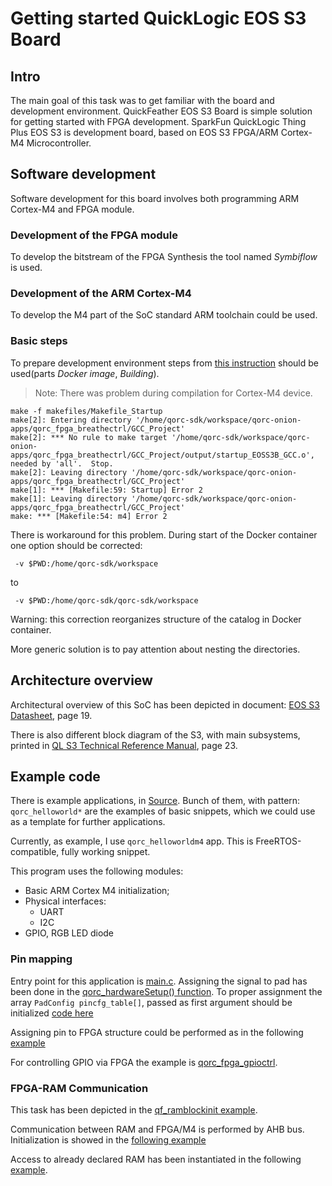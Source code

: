 # Getting started QuickLogic EOS S3 Board

## Intro

The main goal of this task was to get familiar with the board and development
environment. QuickFeather EOS S3 Board is simple solution for getting started
with FPGA development.
SparkFun QuickLogic Thing Plus EOS S3 is development board, based on EOS S3
FPGA/ARM Cortex-M4 Microcontroller.

## Software development

Software development for this board involves both programming ARM Cortex-M4
and FPGA module.

### Development of the FPGA module

To develop the bitstream of the FPGA Synthesis the tool named _Symbiflow_
is used.

### Development of the ARM Cortex-M4

To develop the M4 part of the SoC standard ARM toolchain
could be used.

### Basic steps

To prepare development environment steps from [this instruction][build-instr-url]
should be used(parts _Docker image_, _Building_).

> Note: There was problem during compilation for Cortex-M4 device.

```shell
make -f makefiles/Makefile_Startup
make[2]: Entering directory '/home/qorc-sdk/workspace/qorc-onion-apps/qorc_fpga_breathectrl/GCC_Project'
make[2]: *** No rule to make target '/home/qorc-sdk/workspace/qorc-onion-apps/qorc_fpga_breathectrl/GCC_Project/output/startup_EOSS3B_GCC.o', needed by 'all'.  Stop.
make[2]: Leaving directory '/home/qorc-sdk/workspace/qorc-onion-apps/qorc_fpga_breathectrl/GCC_Project'
make[1]: *** [Makefile:59: Startup] Error 2
make[1]: Leaving directory '/home/qorc-sdk/workspace/qorc-onion-apps/qorc_fpga_breathectrl/GCC_Project'
make: *** [Makefile:54: m4] Error 2
```

There is workaround for this problem. During start of the Docker container
one option should be corrected:

```shell
 -v $PWD:/home/qorc-sdk/workspace
```

to

```shell
 -v $PWD:/home/qorc-sdk/qorc-sdk/workspace
```

Warning: this correction reorganizes structure of the catalog in Docker container.

More generic solution is to pay attention about nesting the directories.

## Architecture overview

Architectural overview of this SoC has been depicted in document:
[EOS S3 Datasheet][eos-s3-datasheet-url], page 19.

There is also different block diagram of the S3, with main subsystems,
printed in [QL S3 Technical Reference Manual][ql-eos-s3-tech-ref-man-url], page 23.

## Example code

There is example applications, in [Source][examples-source].
Bunch of them, with pattern: `qorc_helloworld*` are the examples of basic
snippets, which we could use as a template for further applications.

Currently, as example, I use `qorc_helloworldm4` app. This is
FreeRTOS-compatible, fully working snippet.

This program uses the following modules:

* Basic ARM Cortex M4 initialization;
* Physical interfaces:
    - UART
    - I2C
* GPIO, RGB LED diode

### Pin mapping

Entry point for this application is [main.c](https://github.com/coolbreeze413/qorc-onion-apps/blob/master/qorc_helloworldm4/src/main.c).
Assigning the signal to pad has been done in the [qorc_hardwareSetup() function](https://github.com/coolbreeze413/qorc-onion-apps/blob/a960ca3f450fafde9da07547b35efe8e1caa2574/qorc_helloworldm4/src/qorc_hardwaresetup.c#LL48C9-L48C9).
To proper assignment the array `PadConfig pincfg_table[]`, passed as first
argument should be initialized [code here](https://github.com/coolbreeze413/qorc-onion-apps/blob/a960ca3f450fafde9da07547b35efe8e1caa2574/qorc_helloworldm4/src/pincfg_table.c#L21)

Assigning pin to FPGA structure could be performed as in the following [example](https://github.com/coolbreeze413/qorc-onion-apps/blob/a960ca3f450fafde9da07547b35efe8e1caa2574/qorc_helloworldfpga/fpga/rtl/quickfeather.pcf#LL44C8-L44C8)

For controlling GPIO via FPGA the example is [qorc_fpga_gpioctrl](https://github.com/coolbreeze413/qorc-onion-apps/tree/a960ca3f450fafde9da07547b35efe8e1caa2574/qorc_fpga_gpioctrl).

### FPGA-RAM Communication

This task has been depicted in the [qf_ramblockinit example](https://github.com/QuickLogic-Corp/qorc-testapps/tree/92bf33c9dd51aed94554d26e85fd37faf756f42e/qf_ramblockinit).

Communication between RAM and FPGA/M4 is performed by AHB bus. Initialization
is showed in the [following example](https://github.com/QuickLogic-Corp/qorc-testapps/blob/92bf33c9dd51aed94554d26e85fd37faf756f42e/qf_ramblockinit/fpga/rtl/AL4S3B_FPGA_IP.v#L119)

Access to already declared RAM has been instantiated in the following [example](https://github.com/QuickLogic-Corp/qorc-testapps/blob/92bf33c9dd51aed94554d26e85fd37faf756f42e/qf_ramblockinit/fpga/rtl/AL4S3B_FPGA_RAMs.v#L165).

[build-instr-url]:https://github.com/Dasharo/twpm-docs/blob/main/docs/tutorials/building.md
[eos-s3-datasheet-url]: https://www.quicklogic.com/wp-content/uploads/2020/12/QL-EOS-S3-Ultra-Low-Power-multicore-MCU-Datasheet-2020.pdf
[ql-eos-s3-tech-ref-man-url]: https://www.quicklogic.com/wp-content/uploads/2020/06/QL-S3-Technical-Reference-Manual.pdf
[examples-source]: https://github.com/coolbreeze413/qorc-onion-apps/tree/master/

